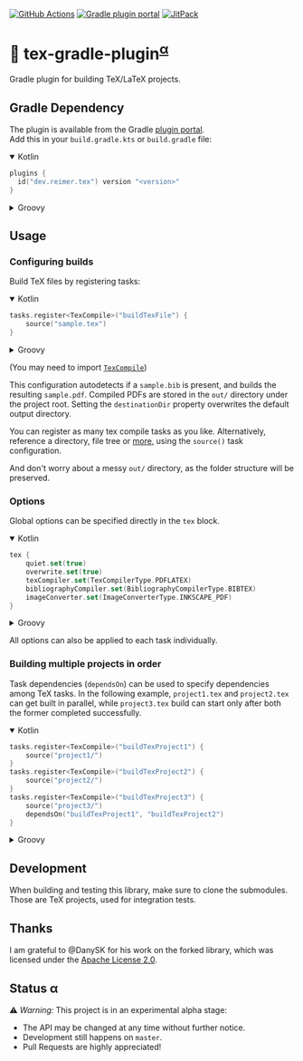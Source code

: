 [![GitHub Actions](https://img.shields.io/github/actions/workflow/status/heinrichreimer/tex-gradle-plugin/gradle.yml?branch=master&style=flat-square)](https://github.com/heinrichreimer/tex-gradle-plugin/actions/workflows/gradle.yml)
[![Gradle plugin portal](https://img.shields.io/maven-metadata/v/https/plugins.gradle.org/m2/dev/reimer/tex/dev.reimer.tex.gradle.plugin/maven-metadata.xml.svg?label=gradle&style=flat-square)](https://plugins.gradle.org/plugin/dev.reimer.tex)
[![JitPack](https://img.shields.io/jitpack/v/github/heinrichreimer/tex-gradle-plugin?style=flat-square)](https://jitpack.io/#dev.reimer/tex-gradle-plugin)

# 📄 tex-gradle-plugin<sup>[α](#status-α)</sup>

Gradle plugin for building TeX/LaTeX projects.

## Gradle Dependency

The plugin is available from the Gradle [plugin portal](https://plugins.gradle.org/plugin/tex.reimer.wayback).  
Add this in your `build.gradle.kts` or `build.gradle` file:

<details open><summary>Kotlin</summary>

```kotlin
plugins {
  id("dev.reimer.tex") version "<version>"
}
```

</details>

<details><summary>Groovy</summary>

```groovy
plugins {
  id "dev.reimer.tex" version "<version>"
}
```

</details>

## Usage

### Configuring builds

Build TeX files by registering tasks:

<details open><summary>Kotlin</summary>

```kotlin
tasks.register<TexCompile>("buildTexFile") {
    source("sample.tex")
}
```

</details>

<details><summary>Groovy</summary>

```groovy
task buildTexFile(type: TexCompile) {
    source("sample.tex")
}
```

</details>

(You may need to import [`TexCompile`](src/main/kotlin/dev/reimer/tex/gradle/plugin/task/TexCompile.kt))

This configuration autodetects if a `sample.bib` is present, 
and builds the resulting `sample.pdf`.
Compiled PDFs are stored in the `out/` directory under the project root.
Setting the `destinationDir` property overwrites 
the default output directory.

You can register as many tex compile tasks as you like.
Alternatively, reference a directory, file tree 
or [more](https://docs.gradle.org/current/javadoc/org/gradle/api/Project.html#files-java.lang.Object...-), 
using the `source()` task configuration.

And don't worry about a messy `out/` directory, 
as the folder structure will be preserved.

### Options

Global options can be specified directly in the `tex` block.

<details open><summary>Kotlin</summary>

```kotlin
tex {
    quiet.set(true)
    overwrite.set(true)
    texCompiler.set(TexCompilerType.PDFLATEX)
    bibliographyCompiler.set(BibliographyCompilerType.BIBTEX)
    imageConverter.set(ImageConverterType.INKSCAPE_PDF)
}
```

</details>

<details><summary>Groovy</summary>

```groovy
tex {
    quiet = true
    overwrite = true
    texCompiler = TexCompilerType.PDFLATEX
    bibliographyCompiler = BibliographyCompilerType.BIBTEX
    imageConverter = ImageConverterType.INKSCAPE_PDF
}
```

</details>

All options can also be applied to each task individually.

### Building multiple projects in order

Task dependencies (`dependsOn`) can be used to specify dependencies among TeX tasks.
In the following example, `project1.tex` and `project2.tex` can get built in parallel,
while `project3.tex` build can start only after both the former completed successfully.

<details open><summary>Kotlin</summary>

```kotlin
tasks.register<TexCompile>("buildTexProject1") {
    source("project1/")
}
tasks.register<TexCompile>("buildTexProject2") {
    source("project2/")
}
tasks.register<TexCompile>("buildTexProject3") {
    source("project3/")
    dependsOn("buildTexProject1", "buildTexProject2")
}
```

</details>

<details><summary>Groovy</summary>

```groovy
task buildTexProject1(type: TexCompile) {
    source("project1/")
}
task buildTexProject2(type: TexCompile) {
    source("project2/")
}
task buildTexProject3(type: TexCompile) {
    source("project3/")
    dependsOn buildTexProject1, buildTexProject2
}
```

</details>

## Development

When building and testing this library, make sure to clone the submodules.
Those are TeX projects, used for integration tests.

## Thanks

I am grateful to @DanySK for his work on the forked library, 
which was licensed under the [Apache License 2.0](https://github.com/DanySK/gradle-latex/blob/master/LICENSE).

## Status α

⚠️ _Warning:_ This project is in an experimental alpha stage:
- The API may be changed at any time without further notice.
- Development still happens on `master`.
- Pull Requests are highly appreciated!
